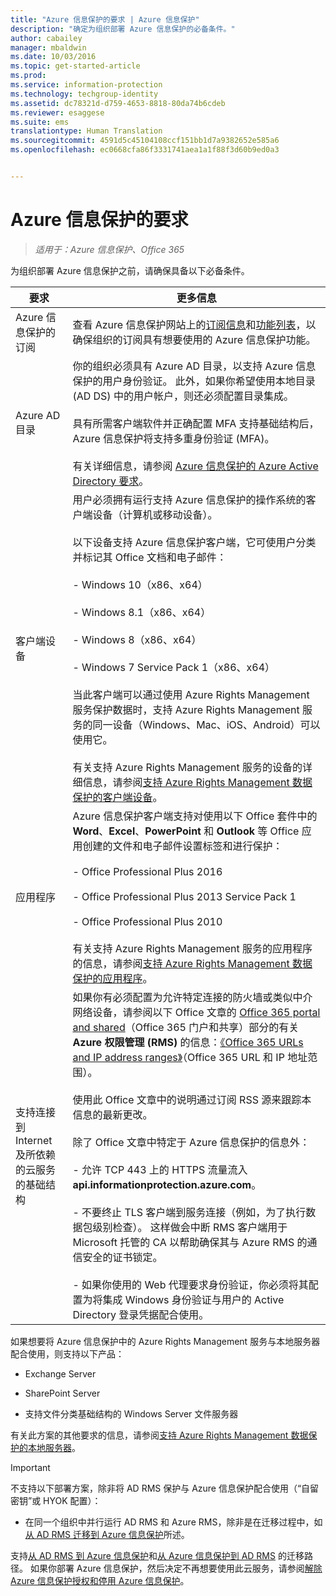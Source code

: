 ```yaml
---
title: "Azure 信息保护的要求 | Azure 信息保护"
description: "确定为组织部署 Azure 信息保护的必备条件。"
author: cabailey
manager: mbaldwin
ms.date: 10/03/2016
ms.topic: get-started-article
ms.prod: 
ms.service: information-protection
ms.technology: techgroup-identity
ms.assetid: dc78321d-d759-4653-8818-80da74b6cdeb
ms.reviewer: esaggese
ms.suite: ems
translationtype: Human Translation
ms.sourcegitcommit: 4591d5c45104108ccf151bb1d7a9382652e585a6
ms.openlocfilehash: ec0668cfa86f3331741aea1a1f88f3d60b9ed0a3


---
```


# Azure 信息保护的要求

>*适用于：Azure 信息保护、Office 365*


为组织部署 Azure 信息保护之前，请确保具备以下必备条件。 

|要求|更多信息|
|---------------|--------------------|
|Azure 信息保护的订阅|查看 Azure 信息保护网站上的[订阅信息](https://www.microsoft.com/en-us/cloud-platform/azure-information-protection-pricing)和[功能列表](https://www.microsoft.com/en-us/cloud-platform/azure-information-protection-features)，以确保组织的订阅具有想要使用的 Azure 信息保护功能。|
|Azure AD 目录|你的组织必须具有 Azure AD 目录，以支持 Azure 信息保护的用户身份验证。 此外，如果你希望使用本地目录 (AD DS) 中的用户帐户，则还必须配置目录集成。<br /><br />具有所需客户端软件并正确配置 MFA 支持基础结构后，Azure 信息保护将支持多重身份验证 (MFA)。<br /><br />有关详细信息，请参阅 [Azure 信息保护的 Azure Active Directory 要求](requirements-azure-ad.md)。|
|客户端设备|用户必须拥有运行支持 Azure 信息保护的操作系统的客户端设备（计算机或移动设备）。<br /><br />以下设备支持 Azure 信息保护客户端，它可使用户分类并标记其 Office 文档和电子邮件：<br /><br />- Windows 10（x86、x64）<br /><br />- Windows 8.1（x86、x64）<br /><br />- Windows 8（x86、x64）<br /><br />- Windows 7 Service Pack 1（x86、x64）<br /><br />当此客户端可以通过使用 Azure Rights Management 服务保护数据时，支持 Azure Rights Management 服务的同一设备（Windows、Mac、iOS、Android）可以使用它。 <br /><br />有关支持 Azure Rights Management 服务的设备的详细信息，请参阅[支持 Azure Rights Management 数据保护的客户端设备](../get-started/requirements-client-devices.md)。|
|应用程序|Azure 信息保护客户端支持对使用以下 Office 套件中的 **Word**、**Excel**、**PowerPoint** 和 **Outlook** 等 Office 应用创建的文件和电子邮件设置标签和进行保护：<br /><br />- Office Professional Plus 2016<br /><br />- Office Professional Plus 2013 Service Pack 1<br /><br />- Office Professional Plus 2010<br /><br />有关支持 Azure Rights Management 服务的应用程序的信息，请参阅[支持 Azure Rights Management 数据保护的应用程序](requirements-applications.md)。|
|支持连接到 Internet 及所依赖的云服务的基础结构|如果你有必须配置为允许特定连接的防火墙或类似中介网络设备，请参阅以下 Office 文章的 [Office 365 portal and shared](https://support.office.com/article/Office-365-URLs-and-IP-address-ranges-8548a211-3fe7-47cb-abb1-355ea5aa88a2#BKMK_Portal-identity)（Office 365 门户和共享）部分的有关 **Azure 权限管理 (RMS)** 的信息：[《Office 365 URLs and IP address ranges》](https://support.office.com/en-US/article/Office-365-URLs-and-IP-address-ranges-8548a211-3fe7-47cb-abb1-355ea5aa88a2)（Office 365 URL 和 IP 地址范围）。<br /><br />使用此 Office 文章中的说明通过订阅 RSS 源来跟踪本信息的最新更改。<br /><br />除了 Office 文章中特定于 Azure 信息保护的信息外：<br /><br />- 允许 TCP 443 上的 HTTPS 流量流入 **api.informationprotection.azure.com**。<br /><br />- 不要终止 TLS 客户端到服务连接（例如，为了执行数据包级别检查）。 这样做会中断 RMS 客户端用于 Microsoft 托管的 CA 以帮助确保其与 Azure RMS 的通信安全的证书锁定。<br /><br />- 如果你使用的 Web 代理要求身份验证，你必须将其配置为将集成 Windows 身份验证与用户的 Active Directory 登录凭据配合使用。|

如果想要将 Azure 信息保护中的 Azure Rights Management 服务与本地服务器配合使用，则支持以下产品：

-   Exchange Server

-   SharePoint Server

-   支持文件分类基础结构的 Windows Server 文件服务器

有关此方案的其他要求的信息，请参阅[支持 Azure Rights Management 数据保护的本地服务器](requirements-servers.md)。

> [!IMPORTANT]
> 不支持以下部署方案，除非将 AD RMS 保护与 Azure 信息保护配合使用（“自留密钥”或 HYOK 配置）：
> 
> -   在同一个组织中并行运行 AD RMS 和 Azure RMS，除非是在迁移过程中，如[从 AD RMS 迁移到 Azure 信息保护](../plan-design/migrate-from-ad-rms-to-azure-rms.md)所述。
> 
> 支持[从 AD RMS 到 Azure 信息保护](http://technet.microsoft.com/library/Dn858447.aspx)和[从 Azure 信息保护到 AD RMS](http://msdn.microsoft.com/library/azure/dn629429.aspx) 的迁移路径。 如果你部署 Azure 信息保护，然后决定不再想要使用此云服务，请参阅[解除 Azure 信息保护授权和停用 Azure 信息保护](../deploy-use/decommission-deactivate.md)。






<!--HONumber=Oct16_HO1-->


